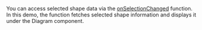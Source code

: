 You can access selected shape data via the [onSelectionChanged](/Documentation/ApiReference/UI_Components/dxDiagram/Configuration/#onSelectionChanged) function. In this demo, the function fetches selected shape information and displays it under the Diagram component.